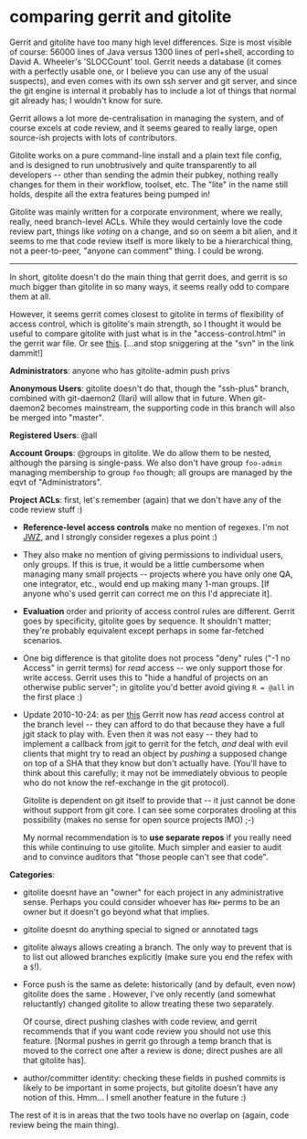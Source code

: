 # comparing gerrit and gitolite

Gerrit and gitolite have too many high level differences.  Size is most
visible of course: 56000 lines of Java versus 1300 lines of perl+shell,
according to David A. Wheeler's 'SLOCCount' tool.  Gerrit needs a database (it
comes with a perfectly usable one, or I believe you can use any of the usual
suspects),
and even comes with its own ssh server and git server, and since the git
engine is internal it probably has to include a lot of things that normal git
already has; I wouldn't know for sure.

Gerrit allows a lot more de-centralisation in managing the system, and of
course excels at code review, and it seems geared to really large, open
source-ish projects with lots of contributors.

Gitolite works on a pure command-line install and a plain text file config,
and is designed to run unobtrusively and quite transparently to all developers
-- other than sending the admin their pubkey, nothing really changes for them
in their workflow, toolset, etc.  The "lite" in the name still holds, despite
all the extra features being pumped in!

Gitolite was mainly written for a corporate environment, where we really,
really, need branch-level ACLs.  While they would certainly love the code
review part, things like *voting* on a change, and so on seem a bit alien, and
it seems to me that code review itself is more likely to be a hierarchical
thing, not a peer-to-peer, "anyone can comment" thing.  I could be wrong.

----

In short, gitolite doesn't do the main thing that gerrit does, and gerrit is
so much bigger than gitolite in so many ways, it seems really odd to compare
them at all.

However, it seems gerrit comes closest to gitolite in terms of flexibility of
access control, which is gitolite's main strength, so I thought it would be
useful to compare gitolite with just what is in the "access-control.html" in
the gerrit war file.  Or see [this][gdac].  [...and stop sniggering at the
"svn" in the link dammit!]

[gdac]: http://gerrit.googlecode.com/svn/documentation/2.1.2/access-control.html
[jwzq]: http://regex.info/blog/2006-09-15/247

**Administrators**: anyone who has gitolite-admin push privs

**Anonymous Users**: gitolite doesn't do that, though the "ssh-plus" branch,
combined with git-daemon2 (Ilari) will allow that in future.  When git-daemon2
becomes mainstream, the supporting code in this branch will also be merged
into "master".

**Registered Users**: @all

**Account Groups**: @groups in gitolite.  We do allow them to be nested,
although the parsing is single-pass.  We also don't have group `foo-admin`
managing membership to group `foo` though; all groups are managed by the eqvt
of "Administrators".

**Project ACLs**: first, let's remember (again) that we don't have any of the code
review stuff :)

  * **Reference-level access controls** make no mention of regexes.  I'm not
    [JWZ][jwzq], and I strongly consider regexes a plus point :)

  * They also make no mention of giving permissions to individual users, only
    groups.  If this is true, it would be a little cumbersome when managing
    many small projects -- projects where you have only one QA, one
    integrator, etc., would end up making many 1-man groups.  [If anyone who's
    used gerrit can correct me on this I'd appreciate it].

  * **Evaluation** order and priority of access control rules are different.
    Gerrit goes by specificity, gitolite goes by sequence.  It shouldn't
    matter; they're probably equivalent except perhaps in some far-fetched
    scenarios.

  * One big difference is that gitolite does not process "deny" rules ("-1 no
    Access" in gerrit terms) for *read* access -- we only support those for
    write access.  Gerrit uses this to "hide a handful of projects on an
    otherwise public server"; in gitolite you'd better avoid giving `R = @all`
    in the first place :)

  * Update 2010-10-24: as per [this][gitlog1] Gerrit now has *read* access
    control at the branch level -- they can afford to do that because they
    have a full jgit stack to play with.  Even then it was not easy -- they
    had to implement a callback from jgit to gerrit for the fetch, *and* deal
    with evil clients that might try to read an object by *pushing* a supposed
    change on top of a SHA that they know but don't actually have.  (You'll
    have to think about this carefully; it may not be immediately obvious to
    people who do not know the ref-exchange in the git protocol).

    Gitolite is dependent on git itself to provide that -- it just cannot be
    done without support from git core.  I can see some corporates drooling at
    this possibility (makes no sense for open source projects IMO) ;-)

    My normal recommendation is to **use separate repos** if you really need
    this while continuing to use gitolite.  Much simpler and easier to audit
    and to convince auditors that "those people can't see that code".

**Categories**:

  * gitolite doesnt have an "owner" for each project in any administrative
    sense.  Perhaps you could consider whoever has `RW+` perms to be an owner
    but it doesn't go beyond what that implies.

  * gitolite doesnt do anything special to signed or annotated tags

  * gitolite always allows creating a branch.  The only way to prevent that is
    to list out allowed branches explicitly (make sure you end the refex with
    a `$`!).

  * Force push is the same as delete: historically (and by default, even now)
    gitolite does the same .  However, I've only recently (and somewhat
    reluctantly) changed gitolite to allow treating these two separately.

    Of course, direct pushing clashes with code review, and gerrit recommends
    that if you want code review you should not use this feature.  [Normal
    pushes in gerrit go through a temp branch that is moved to the correct one
    after a review is done; direct pushes are all that gitolite has].

  * author/committer identity: checking these fields in pushed commits is
    likely to be important in some projects, but gitolite doesn't have any
    notion of this.  Hmm... I smell another feature in the future :)

The rest of it is in areas that the two tools have no overlap on (again, code
review being the main thing).

[gitlog1]: http://colabti.org/irclogger/irclogger_log/git?date=2010-09-17#l2710
